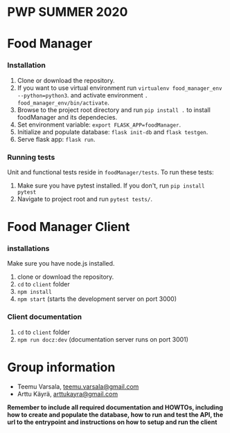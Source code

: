 # PWP SUMMER 2020
# Food Manager

### Installation

1. Clone or download the repository.
2. If you want to use virtual environment run `virtualenv food_manager_env --python=python3`.
and activate environment `. food_manager_env/bin/activate`. 
3. Browse to the project root directory and run `pip install .` to install foodManager and its dependecies.
4. Set environment variable: `export FLASK_APP=foodManager`.
5. Initialize and populate database: `flask init-db` and `flask testgen`.
6. Serve flask app: `flask run`.

### Running tests

Unit and functional tests reside in `foodManager/tests`.
To run these tests:
1. Make sure you have pytest installed. If you don't, run `pip install pytest`
2. Navigate to project root and run `pytest tests/`. 

# Food Manager Client

### installations
Make sure you have node.js installed.

1. clone or download the repository.
2. `cd` to `client` folder
3. `npm install`
4. `npm start` (starts the development server on port 3000)

### Client documentation

1. `cd` to `client` folder
2. `npm run docz:dev` (documentation server runs on port 3001)


# Group information
* Teemu Varsala, teemu.varsala@gmail.com
* Arttu Käyrä, arttukayra@gmail.com

__Remember to include all required documentation and HOWTOs, including how to create and populate the database, how to run and test the API, the url to the entrypoint and instructions on how to setup and run the client__


